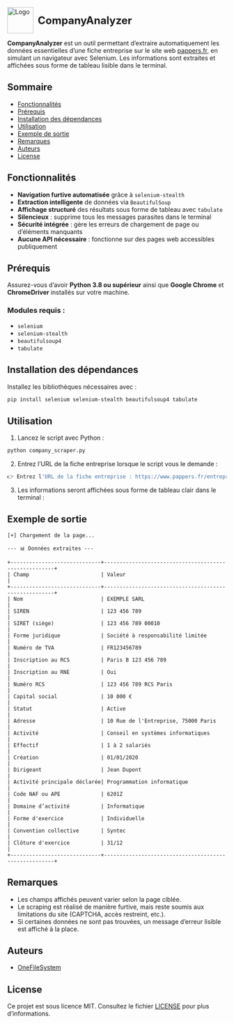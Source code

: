 <div style="display: flex; align-items: center; white-space: nowrap; gap: 10px;">
    <img src="https://image.noelshack.com/fichiers/2025/20/5/1747409059-17c1009b-17db-4f61-a34d-beb4363adfe2.jpg" alt="Logo" width="60" vertical-align: middle;/>
    <h1 style="margin: 0; font-size: 24px;">CompanyAnalyzer</h1>
</div>

**CompanyAnalyzer** est un outil permettant d’extraire automatiquement les données essentielles d’une fiche entreprise sur le site web [pappers.fr](https://www.pappers.fr/), en simulant un navigateur avec Selenium. Les informations sont extraites et affichées sous forme de tableau lisible dans le terminal.

## Sommaire

- [Fonctionnalités](#fonctionnalités)
- [Prérequis](#prérequis)
- [Installation des dépendances](#installation-des-dépendances)
- [Utilisation](#utilisation)
- [Exemple de sortie](#exemple-de-sortie)
- [Remarques](#remarques)
- [Auteurs](#auteurs)
- [License](#license)

## Fonctionnalités

- **Navigation furtive automatisée** grâce à `selenium-stealth`
- **Extraction intelligente** de données via `BeautifulSoup`
- **Affichage structuré** des résultats sous forme de tableau avec `tabulate`
- **Silencieux** : supprime tous les messages parasites dans le terminal
- **Sécurité intégrée** : gère les erreurs de chargement de page ou d’éléments manquants
- **Aucune API nécessaire** : fonctionne sur des pages web accessibles publiquement

## Prérequis

Assurez-vous d’avoir **Python 3.8 ou supérieur** ainsi que **Google Chrome** et **ChromeDriver** installés sur votre machine.

### Modules requis :

- `selenium`
- `selenium-stealth`
- `beautifulsoup4`
- `tabulate`

## Installation des dépendances

Installez les bibliothèques nécessaires avec :

```bash
pip install selenium selenium-stealth beautifulsoup4 tabulate
```

## Utilisation

1. Lancez le script avec Python :

```bash
python company_scraper.py
```

2. Entrez l’URL de la fiche entreprise lorsque le script vous le demande :

```bash
👉 Entrez l'URL de la fiche entreprise : https://www.pappers.fr/entreprise/google-france-443061841
```

3. Les informations seront affichées sous forme de tableau clair dans le terminal :

## Exemple de sortie

```
[+] Chargement de la page...

--- 📊 Données extraites ---

+-----------------------------+------------------------------------------------------+
| Champ                       | Valeur                                               |
+-----------------------------+------------------------------------------------------+
| Nom                         | EXEMPLE SARL                                         |
| SIREN                       | 123 456 789                                          |
| SIRET (siège)               | 123 456 789 00010                                    |
| Forme juridique             | Société à responsabilité limitée                    |
| Numéro de TVA               | FR123456789                                          |
| Inscription au RCS          | Paris B 123 456 789                                  |
| Inscription au RNE          | Oui                                                  |
| Numéro RCS                  | 123 456 789 RCS Paris                                |
| Capital social              | 10 000 €                                             |
| Statut                      | Active                                               |
| Adresse                     | 10 Rue de l'Entreprise, 75000 Paris                  |
| Activité                    | Conseil en systèmes informatiques                    |
| Effectif                    | 1 à 2 salariés                                       |
| Création                    | 01/01/2020                                           |
| Dirigeant                   | Jean Dupont                                          |
| Activité principale déclarée| Programmation informatique                           |
| Code NAF ou APE             | 6201Z                                                |
| Domaine d’activité          | Informatique                                         |
| Forme d'exercice            | Individuelle                                         |
| Convention collective       | Syntec                                               |
| Clôture d'exercice          | 31/12                                                |
+-----------------------------+------------------------------------------------------+
```

## Remarques

- Les champs affichés peuvent varier selon la page ciblée.
- Le scraping est réalisé de manière furtive, mais reste soumis aux limitations du site (CAPTCHA, accès restreint, etc.).
- Si certaines données ne sont pas trouvées, un message d’erreur lisible est affiché à la place.

## Auteurs

- [OneFileSystem](https://github.com/OneFileSystem)

## License

Ce projet est sous licence MIT. Consultez le fichier [LICENSE](./LICENSE) pour plus d’informations.
